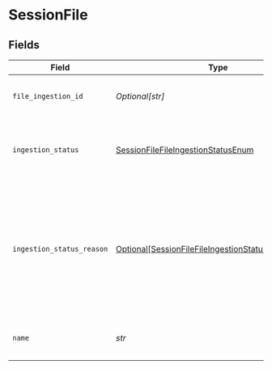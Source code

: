 # SessionFile


## Fields

| Field                                                                                                                    | Type                                                                                                                     | Required                                                                                                                 | Description                                                                                                              |
| ------------------------------------------------------------------------------------------------------------------------ | ------------------------------------------------------------------------------------------------------------------------ | ------------------------------------------------------------------------------------------------------------------------ | ------------------------------------------------------------------------------------------------------------------------ |
| `file_ingestion_id`                                                                                                      | *Optional[str]*                                                                                                          | :heavy_minus_sign:                                                                                                       | The ID of the ingested file.                                                                                             |
| `ingestion_status`                                                                                                       | [SessionFileFileIngestionStatusEnum](../../models/shared/sessionfilefileingestionstatusenum.md)                          | :heavy_check_mark:                                                                                                       | The ingestion status of the ingested file.                                                                               |
| `ingestion_status_reason`                                                                                                | [Optional[SessionFileFileIngestionStatusReasonEnum]](../../models/shared/sessionfilefileingestionstatusreasonenum.md)    | :heavy_minus_sign:                                                                                                       | The ingestion status message that explains the ingestion status. This is only available for files that failed to ingest. |
| `name`                                                                                                                   | *str*                                                                                                                    | :heavy_check_mark:                                                                                                       | The name of the ingested file.                                                                                           |